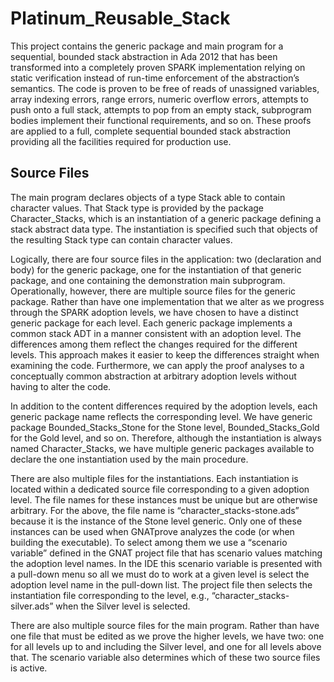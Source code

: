 # Platinum_Reusable_Stack

This project contains the generic package and main program for a
sequential, bounded stack abstraction in Ada 2012 that has been
transformed into a completely proven SPARK implementation relying on
static verification instead of run-time enforcement of the abstraction’s
semantics. The code is proven to be free of reads of unassigned
variables, array indexing errors, range errors, numeric overflow errors,
attempts to push onto a full stack, attempts to pop from an empty stack,
subprogram bodies implement their functional requirements, and so on.
These proofs are applied to a full, complete sequential bounded stack
abstraction providing all the facilities required for production use.

## Source Files

The main program declares objects of a type Stack able to contain character
values. That Stack type is provided by the package Character_Stacks, which
is an instantiation of a generic package defining a stack abstract data type.
The instantiation is specified such that objects of the resulting Stack type
can contain character values.

Logically, there are four source files in the application: two (declaration
and body) for the generic package, one for the instantiation of that generic
package, and one containing the demonstration main subprogram. Operationally,
however, there are multiple source files for the generic package. Rather
than have one implementation that we alter as we progress through the SPARK
adoption levels, we have chosen to have a distinct generic package for each
level. Each generic package implements a common stack ADT in a manner consistent
with an adoption level. The differences among them reflect the changes required
for the different levels. This approach makes it easier to keep the differences
straight when examining the code. Furthermore, we can apply the proof analyses
to a conceptually common abstraction at arbitrary adoption levels without
having to alter the code.

In addition to the content differences required by the adoption levels, each
generic package name reflects the corresponding level. We have generic package
Bounded_Stacks_Stone for the Stone level, Bounded_Stacks_Gold for the Gold
level, and so on. Therefore, although the instantiation is always named
Character_Stacks, we have multiple generic packages available to declare the
one instantiation used by the main procedure.

There are also multiple files for the instantiations. Each instantiation is
located within a dedicated source file corresponding to a given adoption level.
The file names for these instances must be unique but are otherwise arbitrary.
For the above, the file name is “character_stacks-stone.ads” because it is the
instance of the Stone level generic. Only one of these instances can be used
when GNATprove analyzes the code (or when building the executable). To select
among them we use a “scenario variable” defined in the GNAT project file that
has scenario values matching the adoption level names. In the IDE this scenario
variable is presented with a pull-down menu so all we must do to work at a given
level is select the adoption level name in the pull-down list. The project file
then selects the instantiation file corresponding to the level, e.g.,
“character_stacks-silver.ads” when the Silver level is selected.

There are also multiple source files for the main program. Rather than have one
file that must be edited as we prove the higher levels, we have two: one for all
levels up to and including the Silver level, and one for all levels above that.
The scenario variable also determines which of these two source files is active.
